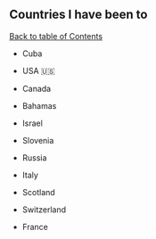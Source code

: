 ## Countries I have been to
[Back to table of Contents](../README.md)

- Cuba

- USA :us:

- Canada

- Bahamas

- Israel

- Slovenia

- Russia

- Italy

- Scotland

- Switzerland

- France
